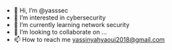 - 👋 Hi, I’m @yasssec
- 👀 I’m interested in cybersecurity 
- 🌱 I’m currently learning network security  
- 💞️ I’m looking to collaborate on ...
- 📫 How to reach me yassinyahyaoui2018@gmail.com

<!---
yasssec/yasssec is a ✨ special ✨ repository because its `README.md` (this file) appears on your GitHub profile.
You can click the Preview link to take a look at your changes.
--->
